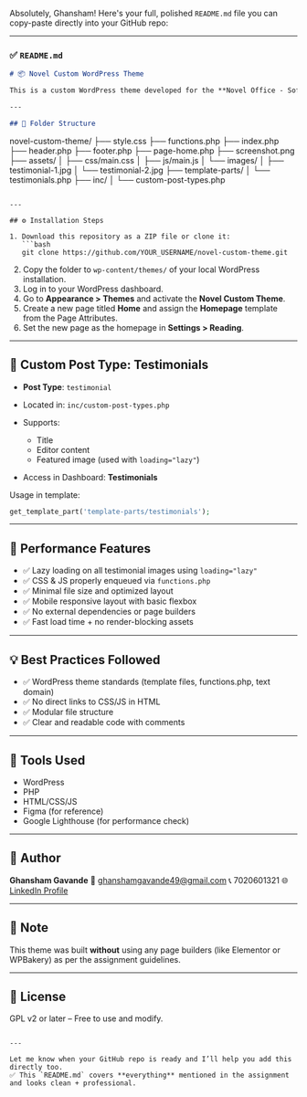 Absolutely, Ghansham! Here's your full, polished `README.md` file you can copy-paste directly into your GitHub repo:

---

### ✅ `README.md`

```md
# 📦 Novel Custom WordPress Theme

This is a custom WordPress theme developed for the **Novel Office - Software Assessment** assignment by **Ghansham Gavande**.

---

## 📁 Folder Structure

```

novel-custom-theme/
├── style.css
├── functions.php
├── index.php
├── header.php
├── footer.php
├── page-home.php
├── screenshot.png
├── assets/
│   ├── css/main.css
│   ├── js/main.js
│   └── images/
│       ├── testimonial-1.jpg
│       └── testimonial-2.jpg
├── template-parts/
│   └── testimonials.php
├── inc/
│   └── custom-post-types.php

````

---

## ⚙️ Installation Steps

1. Download this repository as a ZIP file or clone it:
   ```bash
   git clone https://github.com/YOUR_USERNAME/novel-custom-theme.git
````

2. Copy the folder to `wp-content/themes/` of your local WordPress installation.
3. Log in to your WordPress dashboard.
4. Go to **Appearance > Themes** and activate the **Novel Custom Theme**.
5. Create a new page titled **Home** and assign the **Homepage** template from the Page Attributes.
6. Set the new page as the homepage in **Settings > Reading**.

---

## 🧩 Custom Post Type: Testimonials

* **Post Type**: `testimonial`
* Located in: `inc/custom-post-types.php`
* Supports:

  * Title
  * Editor content
  * Featured image (used with `loading="lazy"`)
* Access in Dashboard: **Testimonials**

Usage in template:

```php
get_template_part('template-parts/testimonials');
```

---

## 🚀 Performance Features

* ✅ Lazy loading on all testimonial images using `loading="lazy"`
* ✅ CSS & JS properly enqueued via `functions.php`
* ✅ Minimal file size and optimized layout
* ✅ Mobile responsive layout with basic flexbox
* ✅ No external dependencies or page builders
* ✅ Fast load time + no render-blocking assets

---

## 💡 Best Practices Followed

* ✅ WordPress theme standards (template files, functions.php, text domain)
* ✅ No direct links to CSS/JS in HTML
* ✅ Modular file structure
* ✅ Clear and readable code with comments

---

## 🧪 Tools Used

* WordPress
* PHP
* HTML/CSS/JS
* Figma (for reference)
* Google Lighthouse (for performance check)

---

## 👤 Author

**Ghansham Gavande**
📧 [ghanshamgavande49@gmail.com](mailto:ghanshamgavande49@gmail.com)
📞 7020601321
🌐 [LinkedIn Profile](https://linkedin.com/in/ghansham-gavande)

---

## 📌 Note

This theme was built **without** using any page builders (like Elementor or WPBakery) as per the assignment guidelines.

---

## 📄 License

GPL v2 or later – Free to use and modify.

```

---

Let me know when your GitHub repo is ready and I’ll help you add this directly too.  
✅ This `README.md` covers **everything** mentioned in the assignment and looks clean + professional.
```
